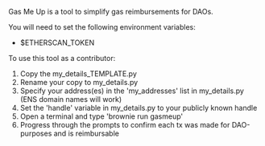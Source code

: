 Gas Me Up is a tool to simplify gas reimbursements for DAOs.

You will need to set the following environment variables:
 - $ETHERSCAN_TOKEN

To use this tool as a contributor:
 1. Copy the my_details_TEMPLATE.py
 2. Rename your copy to my_details.py
 3. Specify your address(es) in the 'my_addresses' list in my_details.py
    (ENS domain names will work)
 4. Set the 'handle' variable in my_details.py to your publicly known handle
 5. Open a terminal and type 'brownie run gasmeup'
 6. Progress through the prompts to confirm each tx was made for DAO-purposes and is reimbursable



